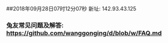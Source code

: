 ##2018年09月28日07时12分07秒 新址: 142.93.43.125
### 兔友常见问题及解答: https://github.com/wanggonging/d/blob/w/FAQ.md
